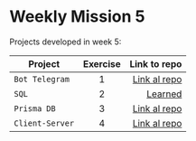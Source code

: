 # Weekly Mission 5 

Projects developed in week 5:

| Project | Exercise | Link to repo |
| ------------- |:-------------:| -----:|
|`Bot Telegram`|1|[Link al repo](https://github.com/enrique-mendoza/launchX-BackEnd-Mission-fizzbuzz)|
|`SQL`|2|[Learned](https://github.com/enrique-mendoza/visualpartnership-playbook/tree/main/weekly_mission_5)|
|`Prisma DB`|3|[Link al repo](https://github.com/enrique-mendoza/launchX-BackEnd-Mission-prismadb)|
|`Client-Server`|4|[Link al repo](https://github.com/enrique-mendoza/visualpartnership-client-launchx)|